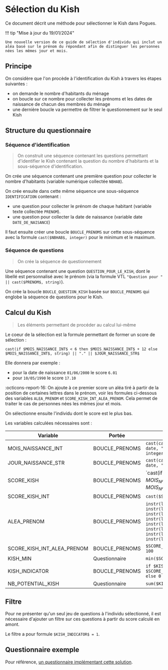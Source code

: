 # Sélection du Kish

Ce document décrit une méthode pour sélectionner le Kish dans Pogues.

!!! tip "Mise à jour du 19/01/2024"

    Une nouvelle version de ce guide de sélection d'individu qui inclut un aléa basé sur le prénom du répondant afin de distinguer les personnes nées les mêmes jour et mois.

## Principe

On considère que l'on procède à l'identification du Kish à travers les étapes suivantes :

- on demande le nombre d'habitants du ménage
- on boucle sur ce nombre pour collecter les prénoms et les dates de naissance de chacun des membres du ménage
- une dernière boucle va permettre de filtrer le questionnement sur le seul Kish

## Structure du questionnaire

### Séquence d'identification

> On construit une séquence contenant les questions permettant d'identifier le Kish contenant la question du nombre d'habitants et la sous-séquence d'identification.

On crée une séquence contenant une première question pour collecter le nombre d'habitants (variable numérique collectée `NBHAB`).

On crée ensuite dans cette même séquence une sous-séquence `IDENTIFICATION` contenant :

- une question pour collecter le prénom de chaque habitant (variable texte collectée `PRENOM`).
- une question pour collecter la date de naissance (variable date `DATE_DE_NAISANCE`)

Il faut ensuite créer une boucle `BOUCLE_PRENOMS` sur cette sous-séquence avec la formule `cast($NBHAB$, integer)` pour le minimum et le maximum.

### Séquence de questions

> On crée la séquence de questionnement

Une séquence contenant une question `QUESTION_POUR_LE_KISH`, dont le libellé est personnalisé avec le prénom (via la formule VTL `"Question pour " || cast($PRENOM$, string)`).

On crée la boucle `BOUCLE_QUESTION_KISH` basée sur `BOUCLE_PRENOMS` qui englobe la séquence de questions pour le Kish.

## Calcul du Kish

> Les éléments permettant de procéder au calcul lui-même

Le coeur de la sélection est la formule permettant de former un score de sélection :

`cast(if $MOIS_NAISSANCE_INT$ < 6 then $MOIS_NAISSANCE_INT$ + 12 else $MOIS_NAISSANCE_INT$, string) || "." || $JOUR_NAISSANCE_STR$`

Elle donnera par exemple :

- pour la date de naissance `01/06/2000` le score `6.01`
- pour `10/05/1990` le score `17.10`

:octicons-report-16: On ajoute à ce premier score un aléa tiré à partir de la position de certaines lettres dans le prénom, voir les formules ci-dessous des variables `ALEA_PRENOM` et `SCORE_KISH_INT_ALEA_PRENOM`. Cela permet de traiter le cas de personnes nées les mêmes jour et mois.

On sélectionne ensuite l'individu dont le score est le plus bas.

Les variables calculées nécessaires sont :

| Variable           | Portée         | VTL                                                                                |
|--------------------|----------------|------------------------------------------------------------------------------------|
| MOIS_NAISSANCE_INT | BOUCLE_PRENOMS | `cast(cast(cast($DATE_DE_NAISSANCE$, date, "YYYY-MM-DD"), string, "MM"), integer)` |
| JOUR_NAISSANCE_STR | BOUCLE_PRENOMS | `cast(cast($DATE_DE_NAISSANCE$, date, "YYYY-MM-DD"),string, "DD")`                 |
| SCORE_KISH         | BOUCLE_PRENOMS | `cast(if $MOIS_NAISSANCE_INT$ < 6 then $MOIS_NAISSANCE_INT$ + 12 else $MOIS_NAISSANCE_INT$, string) || "." || $JOUR_NAISSANCE_STR$`   |
| SCORE_KISH_INT     | BOUCLE_PRENOMS | `cast($SCORE_KISH$, number)`                                                       |
| ALEA_PRENOM           | BOUCLE_PRENOMS  | `instr(lower(PRENOM), "e") + instr(lower(PRENOM), "a") + instr(lower(PRENOM), "i") + instr(lower(PRENOM), "s") + instr(lower(PRENOM), "n") + instr(lower(PRENOM), "r") + instr(lower(PRENOM), "t") + instr(lower(PRENOM), "o")`     |
| SCORE_KISH_INT_ALEA_PRENOM           | BOUCLE_PRENOMS  | `$SCORE_KISH_INT$ + $ALEA_PRENOM$ / 100`                        |
| KISH_MIN           | Questionnaire  | `min($SCORE_KISH_INT_ALEA_PRENOM$)`                                                            |
| KISH_INDICATOR     | BOUCLE_PRENOMS | `if $KISH_MIN$ = $SCORE_KISH_INT_ALEA_PRENOM$ then 1 else 0`                                   |
| NB_POTENTIAL_KISH  | Questionnaire  | `sum($KISH_INDICATOR$)`                                                            |

## Filtre

Pour ne présenter qu'un seul jeu de questions à l'individu sélectionné, il est nécessaire d'ajouter un filtre sur ces questions à partir du score calculé en amont.

Le filtre a pour formule `$KISH_INDICATOR$ = 1`.

## Questionnaire exemple

Pour référence, [un questionnaire implémentant cette solution](https://pogues.demo.insee.io/questionnaire/l8lfytfu).
